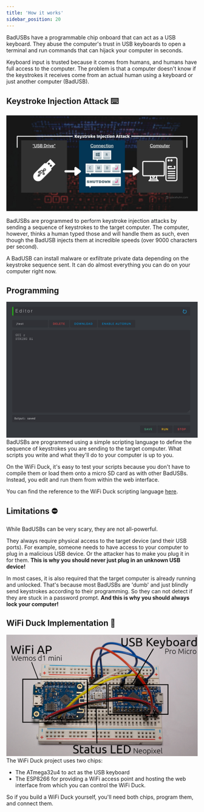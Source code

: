 ```yaml
---
title: 'How it works'
sidebar_position: 20
---
```


BadUSBs have a programmable chip onboard that can act as a USB keyboard. They abuse the computer's trust in USB keyboards to open a terminal and run commands that can hijack your computer in seconds. 

Keyboard input is trusted because it comes from humans, and humans have full access to the computer. The problem is that a computer doesn't know if the keystrokes it receives come from an actual human using a keyboard or just another computer (BadUSB).

## Keystroke Injection Attack ⌨️

![KeyStroke Injection Attack vizualised](/img/Keystroke-Injection-Attack.jpg)

BadUSBs are programmed to perform keystroke injection attacks by sending a sequence of keystrokes to the target computer. The computer, however, thinks a human typed those and will handle them as such, even though the BadUSB injects them at incredible speeds (over 9000 characters per second).

A BadUSB can install malware or exfiltrate private data depending on the keystroke sequence sent. It can do almost everything you can do on your computer right now.

## Programming

![WiFi Duck Editor](/img/editor.jpg)
BadUSBs are programmed using a simple scripting language to define the sequence of keystrokes you are sending to the target computer. What scripts you write and what they'll do to your computer is up to you. 

On the WiFi Duck, it's easy to test your scripts because you don't have to compile them or load them onto a micro SD card as with other BadUSBs. Instead, you edit and run them from within the web interface. 

You can find the reference to the WiFi Duck scripting language [here](category/scripting). 

## Limitations ⛔

While BadUSBs can be very scary, they are not all-powerful. 

They always require physical access to the target device (and their USB ports). For example, someone needs to have access to your computer to plug in a malicious USB device. Or the attacker has to make you plug it in for them. **This is why you should never just plug in an unknown USB device!**

In most cases, it is also required that the target computer is already running and unlocked. That's because most BadUSBs are 'dumb' and just blindly send keystrokes according to their programming. So they can not detect if they are stuck in a password prompt. **And this is why you should always lock your computer!**

## WiFi Duck Implementation 🦆

![DIY WiFi Duck Example](/img/diy_example.jpg)
The WiFi Duck project uses two chips:

* The ATmega32u4 to act as the USB keyboard
* The ESP8266 for providing a WiFi access point and hosting the web interface from which you can control the WiFi Duck.

So if you build a WiFi Duck yourself, you'll need both chips, program them, and connect them. 